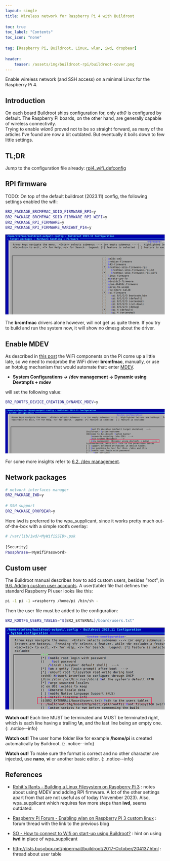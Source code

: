 ```yaml
---
layout: single
title: Wireless network for Raspberry Pi 4 with Buildroot

toc: true
toc_label: "Contents"
toc_icon: "none"

tag: [Raspberry Pi, Buildroot, Linux, wlan, iwd, dropbear]

header:
    teaser: /assets/img/buildroot-rpi/buildroot-cover.png
---
```


Enable wireless network (and SSH access) on a minimal Linux for the Raspberry Pi 4.

## Introduction

On each board Buildroot ships configuration for, only *eth0* is configured by default. The Raspberry Pi boards, on the other hand, are generally capable of wireless connectivity.  
Trying to enable *wlan0* proved not to be so straight forward, as many of the articles I've found are now a bit outdated. But eventually it boils down to few little settings.

## TL;DR

Jump to the configuration file already: [rpi4_wifi_defconfig](https://github.com/cooked/buildroot-ext/blob/master/configs/rpi4_wifi_defconfig)

## RPI firmware

TODO: On top of the default buildroot (2023.11) config, the following settings enabled the wifi:

```bash
BR2_PACKAGE_BRCMFMAC_SDIO_FIRMWARE_RPI=y
BR2_PACKAGE_BRCMFMAC_SDIO_FIRMWARE_RPI_WIFI=y
BR2_PACKAGE_RPI_FIRMWARE=y
BR2_PACKAGE_RPI_FIRMWARE_VARIANT_PI4=y
```

[![](../assets/img/buildroot-rpi/buildroot-rpi-firmware.png)](../assets/img/buildroot-rpi/buildroot-rpi-firmware.png)

The **brcmfmac** drivers alone however, will not get us quite there. If you try to build and run the system now, it will show no dmesg about the driver.  

## Enable MDEV

As described in [this post](https://rohitsw.wordpress.com/2016/12/17/building-a-linux-filesystem-on-raspberry-pi-3/) the WiFi components on the Pi come up a little late, so we need to modprobe the WiFi driver **brcmfmac**, manually, or use an hotplug mechanism that would automate that: enter [MDEV](https://git.busybox.net/busybox/tree/docs/mdev.txt).

- **System Configurations -> /dev management -> Dynamic using Devtmpfs + mdev**  

will set the following value:

```bash
BR2_ROOTFS_DEVICE_CREATION_DYNAMIC_MDEV=y
```

[![](../assets/img/buildroot-rpi/buildroot-rpi-mdev.png)](../assets/img/buildroot-rpi/buildroot-rpi-mdev.png)

For some more insights refer to [6.2. /dev management](https://buildroot.org/downloads/manual/manual.html#_dev_management).

## Network packages

```bash
# network interfaces manager
BR2_PACKAGE_IWD=y

# SSH support
BR2_PACKAGE_DROPBEAR=y
```

Here iwd is preferred to the wpa_supplicant, since it works pretty much out-of-the-box with a simple rootfs overlay:

```bash
# /var/lib/iwd/<MyWifiSSID>.psk

[Security]
Passphrase=<MyWifiPassword>
```

## Custom user

The Buildroot manual describes how to add custom users, besides "root", in [9.6. Adding custom user accounts](https://buildroot.org/downloads/manual/manual.html#customize-users).
A user(table) file that defines the standard Raspberry Pi user looks like this:

```bash
pi -1 pi -1 =raspberry /home/pi /bin/sh -

```

Then the user file must be added to the configuration:

```bash
BR2_ROOTFS_USERS_TABLES="$(BR2_EXTERNAL)/board/users.txt"
```

[![](../assets/img/buildroot-rpi/buildroot-rpi-users.png)](../assets/img/buildroot-rpi/buildroot-rpi-users.png)

**Watch out!** Each line MUST be terminated and MUST be terminated right, which is each line having a trailing **\n**, and the last line being an empty one.
{: .notice--info}

**Watch out!** The user home folder like for example **/home/pi** is created automatically by Buildroot.
{: .notice--info}

**Watch out!** To make sure the format is correct and no other character are injected, use **nano**, **vi** or another basic editor.
{: .notice--info}

## References

- [Rohit's Rants - Building a Linux Filesystem on Raspberry Pi 3](https://rohitsw.wordpress.com/2016/12/17/building-a-linux-filesystem-on-raspberry-pi-3/) : notes about using MDEV and adding RPI firmware. A lot of the other settings apart from that are not useful as of today (November 2023). Also, wpa_supplicant which requires few more steps than **iwd**, seems outdated. 
- [Raspberry Pi Forum - Enabling wlan on Raspberry Pi 3 custom linux](https://forums.raspberrypi.com/viewtopic.php?t=159034) : forum thread with the link to the previous blog
- [SO - How to connect to Wifi on start-up using Buildroot?](https://stackoverflow.com/questions/71426700/how-to-connect-to-wifi-on-start-up-using-buildroot) : hint on using **iwd** in place of wpa_supplicant

- http://lists.busybox.net/pipermail/buildroot/2017-October/204137.html : thread about user table 